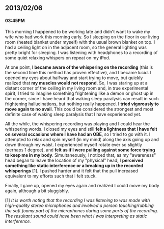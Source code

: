 ## 2013/02/06
#### 03:45PM

This morning I happened to be working late and didn't want to wake my wife who had work this morning early. So I sleeping on the floor in our living room (heated blanket under myself) with the usual brown blanket on top. I had a ceiling light on in the adjacent room, so the general lighting was pretty bright for sleeping. I was listening with headphones to a recording of some quiet relaxing whispers on repeat on my iPod.

At one point, I **became aware of the whispering on the recording** (this is the second time this method has proven effective), and I became lucid. I opened my eyes about halfway and start trying to move, but quickly realized that **my muscles would not respond**. So, I was staring up at a distant corner of the ceiling in my living room and, in true experimental spirit, I tried to imagine something frightening like a demon or ghost up in the corner, since I have heard that waking sleep paralysis can result in such frightening hallucinations, but nothing really happened. I **tried vigorously to move again to no avail**. This could be considered the strongest and most definite case of waking sleep paralysis that I have experienced yet.

All the while, the whispering recording was playing and I could hear the whispering words. I closed my eyes and still **felt a lightness that I have felt on several occasions where I have had an OBE**, so I tried to go with it. I attempted to relax and spin myself (in my mind) along the axis going up and down through my waist. I experienced myself rotate ever so slightly (perhaps 1 degree), and **felt as if I were pulling against some force trying to keep me in my body**. Simultaneously, I noticed that, as my "awareness" head began to leave the location of my "physical" head, I **perceived something like static interference or a breaking up in the recorded whisperings** [1]. I pushed harder and it felt that the pull increased equivalent to my efforts such that I felt stuck.

Finally, I gave up, opened my eyes again and realized I could move my body again, although a bit sluggishly.

[1] *It is worth noting that the recording I was listening to was made with high-quality stereo microphones and involved a person touching/rubbing the soft foamy part of the microphones during some parts of the recording. The resultant sound could have been what I was interpreting as static interference.*